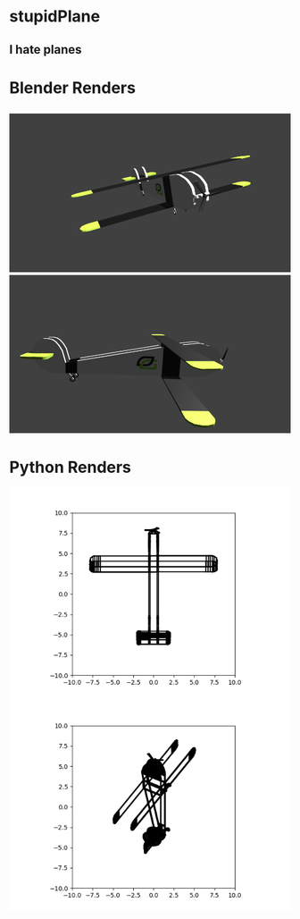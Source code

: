 # stupidPlane
I hate planes
----------
# Blender Renders
![Blender Plane 1](https://github.com/jacup101/stupidPlane/blob/main/blender_plane_render_1.png)
![Blender Plane 2](https://github.com/jacup101/stupidPlane/blob/main/blender_plane_render_2.png)
-----------
# Python Renders
![Python Plane 1](https://github.com/jacup101/stupidPlane/blob/main/python_plane_render_1.png)
![Python Plane 2](https://github.com/jacup101/stupidPlane/blob/main/python_plane_render_2.png)
